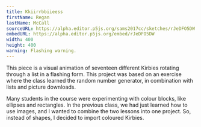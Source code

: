 ```yaml
---
title: Kkiirrbbiieess
firstName: Regan
lastName: McCall
sourceURL: https://alpha.editor.p5js.org/sams2017cc/sketches/rJeDFO5DW
embedURL: https://alpha.editor.p5js.org/embed/rJeDFO5DW
width: 400
height: 400
warning: Flashing warning.
---
```

This piece is a visual animation of seventeen different Kirbies rotating
through a list in a flashing form. This project was based on an exercise
where the class learned the random number generator, in combination with
lists and picture downloads.

Many students in the course were experimenting with colour blocks, like
ellipses and rectangles. In the previous class, we had just learned how to use
images, and I wanted to combine the two lessons into one project. So, instead
of shapes, I decided to import coloured Kirbies.

